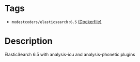 # Tags

* `modestcoders/elasticsearch:6.5` [(Dockerfile)](https://github.com/ModestCoders/dockerfiles/blob/master/elasticsearch/6.5/Dockerfile)

# Description

ElasticSearch 6.5 with analysis-icu and analysis-phonetic plugins
